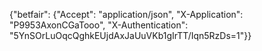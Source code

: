 {"betfair": {"Accept": "application/json", "X-Application": "P9953AxonCGaTooo", "X-Authentication": "5YnSOrLuOqcQghkEUjdAxJaUuVKb1gIrTT/Iqn5RzDs=1"}}
